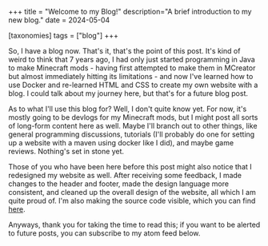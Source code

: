 +++
title = "Welcome to my Blog!"
description="A brief introduction to my new blog."
date = 2024-05-04

[taxonomies]
tags = ["blog"]
+++

So, I have a blog now. That's it, that's the point of this post. It's kind of weird to think that 7 years ago, I had only just started programming in Java to make Minecraft mods - having first attempted to make them in MCreator but almost immediately hitting its limitations - and now I've learned how to use Docker and re-learned HTML and CSS to create my own website with a blog. I could talk about my journey here, but that's for a future blog post.

As to what I'll use this blog for? Well, I don't quite know yet. For now, it's mostly going to be devlogs for my Minecraft mods, but I might post all sorts of long-form content here as well. Maybe I'll branch out to other things, like general programming discussions, tutorials (I'll probably do one for setting up a website with a maven using docker like I did), and maybe game reviews. Nothing's set in stone yet.

Those of you who have been here before this post might also notice that I redesigned my website as well. After receiving some feedback, I made changes to the header and footer, made the design language more consistent, and cleaned up the overall design of the website, all which I am quite proud of. I'm also making the source code visible, which you can find <a class="extern" href="https://github.com/RedstoneParadox/redstoneparadox.xyz">here</a>.

Anyways, thank you for taking the time to read this; if you want to be alerted to future posts, you can subscribe to my atom feed below.